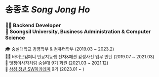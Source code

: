 <!-- <div>
<img src="https://user-images.githubusercontent.com/61075048/188427657-cd0e1a48-51c1-4bac-9515-96f2a5c3ea5e.png" width="600" height="270"/>
</div> -->

# 송종호 *Song Jong Ho* <br> 
<h3>
👩‍💻 Backend Developer  <br>
🏫 Soongsil University, Business Administration & Computer Science
</h3>



🎓 숭실대학교 경영학부 & 컴퓨터학부 (2019.03 ~ 2023.2) <br>
👩‍💻 바이브컴퍼니 인공지능랩 전자&패션 감성사전 업무 인턴 (2019.07 ~ 2021.03) <br>
🦁 멋쟁이사자처럼 숭실대 9기 회원 (2021.03 ~ 2021.12) <br>
🎁 [삼성 청년 SW아카데미](https://www.ssafy.com/ksp/jsp/swp/swpMain.jsp) 9기 (2023.01 ~ )<br><br>
